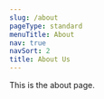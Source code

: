 ```yaml
---
slug: /about
pageType: standard
menuTitle: About
nav: true
navSort: 2
title: About Us
---
```

This is the about page.
